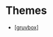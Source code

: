 Themes
===

- [[gruvbox]]

[//begin]: # "Autogenerated link references for markdown compatibility"
[gruvbox]: gruvbox.md "Gruvbox"
[//end]: # "Autogenerated link references"
